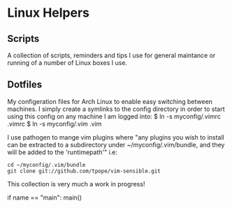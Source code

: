Linux Helpers
=============

Scripts
-------------
A collection of scripts, reminders and tips I use for general maintance or running of a number of Linux boxes I use.

Dotfiles
-------------

My configeration files for Arch Linux to enable easy switching between machines. I simply create a symlinks
to the config directory in order to start using this config on any 
machine I am logged into:
  $ ln -s myconfig/.vimrc .vimrc
  $ ln -s myconfig/.vim .vim

I use pathogen to mange vim plugins where "any plugins you wish to
install can be extracted to a subdirectory under ~/myconfig/.vim/bundle, 
and they will be added to the 'runtimepath'" i.e:

	cd ~/myconfig/.vim/bundle
	git clone git://github.com/tpope/vim-sensible.git
	
This collection is very much a work in progress!

if name == "main":
	main()
